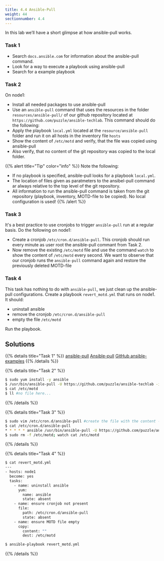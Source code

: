 ```yaml
---
title: 4.4 Ansible-Pull
weight: 44
sectionnumber: 4.4
---
```


In this lab we’ll have a short glimpse at how ansible-pull works.

### Task 1

  - Search `docs.ansible.com` for information about the ansible-pull command.
  - Look for a way to execute a playbook using ansible-pull
  - Search for a example playbook 

### Task 2

On node1:

  - Install all needed packages to use ansible-pull
  - Use an `ansible-pull` command that uses the resources in the folder `resources/ansible-pull/` of our github repository located at `https://github.com/puzzle/ansible-techlab`. This command should do the following:
  - Apply the playbook `local.yml` located at the `resource/ansible-pull` folder and run it on all hosts in the inventory file `hosts`
  - Show the content of `/etc/motd` and verify, that the file was copied using ansible-pull
  - Also verify, that no content of the git repository was copied to the local folder.

{{% alert title="Tip" color="info" %}}
Note the following:
 - If no playbook is specified, ansible-pull looks for a playbook `local.yml`.
 - The location of files given as paratmeters to the ansibel-pull command ar always relative to the top level of the git repository.
 - All information to run the ansible-pull command is taken from the git repository (playbook, inventory, MOTD-file to be copied). No local configuration is used!
{{% /alert %}}

### Task 3

It's a best practice to use cronjobs to trigger `ansible-pull` run at a regular basis. Do the following on node1:

  - Create a cronjob `/etc/cron.d/ansible-pull`. This cronjob should run every minute as user root the ansible-pull commant from Task 2.
  - Now remove the existing `/etc/motd` file and use the command `watch` to show the content of `/etc/motd` every second. We want to observe that our cronjob runs the `ansible-pull` command again and restore the previously deleted MOTD-file

### Task 4

This task has nothing to do with `ansible-pull`, we just clean up the ansible-pull configurations. Create a playbook `revert_motd.yml` that runs on node1. It should:
  
  - uninstall ansible
  - remove the cronjob `/etc/cron.d/ansible-pull`
  - empty the file `/etc/motd`

Run the playbook.


## Solutions

{{% details title="Task 1" %}}
[ansible-pull](https://docs.ansible.com/ansible/latest/cli/ansible-pull.html)
[Ansible-pull](https://docs.ansible.com/ansible/latest/user_guide/playbooks_intro.html#ansible-pull])
[GitHub ansible-examples](https://github.com/ansible/ansible-examples/blob/master/language_features/ansible_pull.yml)
{{% /details %}}

{{% details title="Task 2" %}}
```bash
$ sudo yum install -y ansible
$ /usr/bin/ansible-pull -U https://github.com/puzzle/ansible-techlab -i resources/ansible-pull/hosts resources/ansible-pull/local.yml
$ cat /etc/motd
$ ll #no file here...
```
{{% /details %}}

{{% details title="Task 3" %}}
```bash
$ sudo vim /etc/cron.d/ansible-pull #create the file with the content ->
$ cat /etc/cron.d/ansible-pull 
* * * * * ansible /usr/bin/ansible-pull -U https://github.com/puzzle/ansible-techlab -i resources/ansible-pull/hosts resources/ansible-pull/local.yml
$ sudo rm -f /etc/motd; watch cat /etc/motd
```
{{% /details %}}

{{% details title="Task 4" %}}
```bash
$ cat revert_motd.yml
---
- hosts: node1
  become: yes
  tasks:
    - name: uninstall ansible
      yum:
        name: ansible
        state: absent
    - name: ensure cronjob not present
      file:
        path: /etc/cron.d/ansible-pull
        state: absent
    - name: ensure MOTD file empty
      copy:
        content: ""
        dest: /etc/motd

$ ansible-playbook revert_motd.yml
```
{{% /details %}}
